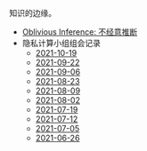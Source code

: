 知识的边缘。

- [Oblivious Inference: 不经意推断](research/oblivious-inference.md)
- 隐私计算小组组会记录
  - [2021-10-19](research/meetings/2021-10-18-record.md)
  - [2021-09-22](research/meetings/2021-09-22-record.md)
  - [2021-09-06](research/meetings/2021-09-06-record.md)
  - [2021-08-23](research/meetings/2021-08-23-record.md)
  - [2021-08-09](research/meetings/2021-08-09-record.md)
  - [2021-08-02](research/meetings/2021-08-02-record.md)
  - [2021-07-19](research/meetings/2021-07-19-record.md)
  - [2021-07-12](research/meetings/2021-07-12-record.md)
  - [2021-07-05](research/meetings/2021-07-05-record.md)
  - [2021-06-26](research/meetings/2021-06-28-record.md)